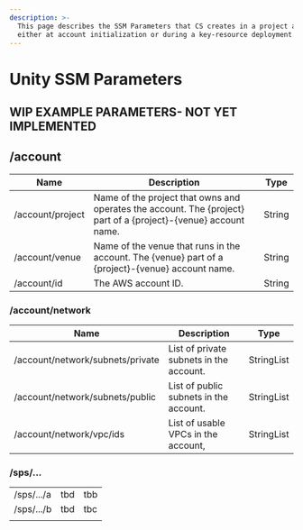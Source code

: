 ```yaml
---
description: >-
  This page describes the SSM Parameters that CS creates in a project account
  either at account initialization or during a key-resource deployment.
---
```


# Unity SSM Parameters

## WIP EXAMPLE PARAMETERS- NOT YET IMPLEMENTED

## /account

| Name             | Description                                                                                                     | Type   |
| ---------------- | --------------------------------------------------------------------------------------------------------------- | ------ |
| /account/project | Name of the project that owns and operates the account. The {project} part of a {project}-{venue} account name. | String |
| /account/venue   | Name of the venue that runs in the account. The {venue} part of a {project}-{venue} account name.               | String |
| /account/id      | The AWS account ID.                                                                                             | String |

### /account/network&#x20;

| Name                             | Description                             | Type       |
| -------------------------------- | --------------------------------------- | ---------- |
| /account/network/subnets/private | List of private subnets in the account. | StringList |
| /account/network/subnets/public  | List of public subnets in the account.  | StringList |
| /account/network/vpc/ids         | List of usable VPCs in the account,     | StringList |

### /sps/...

|            |     |     |
| ---------- | --- | --- |
| /sps/.../a | tbd | tbb |
| /sps/.../b | tbd | tbc |
|            |     |     |
